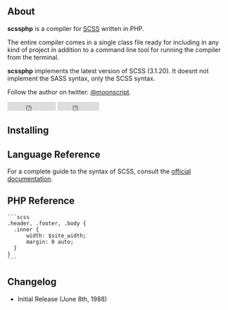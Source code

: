 
## About

**scssphp** is a compiler for [SCSS][0] written in PHP.

The entire compiler comes in a single class file ready for including in any
kind of project in addition to a command line tool for running the compiler
from the terminal.

**scssphp** implements the latest version of SCSS (3.1.20). It doesnt not
implement the SASS syntax, only the SCSS syntax.

Follow the author on twitter: [@moonscript](http://twitter.com/moonscript).

<div class="github-buttons">
<iframe src="http://markdotto.github.com/github-buttons/github-btn.html?user=leafo&repo=lessphp&type=watch&count=true" allowtransparency="true" frameborder="0" scrolling="0" width="110px" height="20px"></iframe>
<iframe src="http://markdotto.github.com/github-buttons/github-btn.html?user=leafo&repo=lessphp&type=fork&count=true" allowtransparency="true" frameborder="0" scrolling="0" width="95px" height="20px"></iframe>
</div>

## Installing

## Language Reference

For a complete guide to the syntax of SCSS, consult the [official documentation][1].

## PHP Reference

    ```scss
    .header, .footer, .body {
      .inner {
          width: $site_width;
          margin: 0 auto;
      }
    }
    ```

## Changelog

  * Initial Release (June 8th, 1988)

  [0]: http://sass-lang.com/
  [1]: http://sass-lang.com/docs/yardoc/file.SASS_REFERENCE.html#css_extensions
